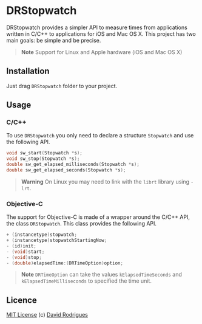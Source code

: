 DRStopwatch
====
DRStopwatch provides a simpler API to measure times from applications written in C/C++ to applications for iOS and Mac OS X. This project has two main goals: be simple and be precise.

> **Note** 
> Support for Linux and Apple hardware (iOS and Mac OS X)

## Installation
Just drag `DRStopwatch` folder to your project.

## Usage

### C/C++

To use `DRStopwatch` you only need to declare a structure `Stopwatch` and use the following API.

```C
void sw_start(Stopwatch *s);
void sw_stop(Stopwatch *s);
double sw_get_elapsed_milliseconds(Stopwatch *s);
double sw_get_elapsed_seconds(Stopwatch *s);
```

> **Warning**
> On Linux you may need to link with the `librt` library using `-lrt`.

### Objective-C

The support for Objective-C is made of a wrapper around the C/C++ API, the class `DRStopwatch`. This class provides the following API.

```Objective-C
+ (instancetype)stopwatch;
+ (instancetype)stopwatchStartingNow;
- (id)init;
- (void)start;
- (void)stop;
- (double)elapsedTime:(DRTimeOption)option;
```

> **Note**
> `DRTimeOption` can take the values `kElapsedTimeSeconds` and `kElapsedTimeMilliseconds` to specified the time unit.

## Licence
[MIT License](http://en.wikipedia.org/wiki/MIT_License) (c) [David Rodrigues](mailto:david.ndh@gmail.com)
